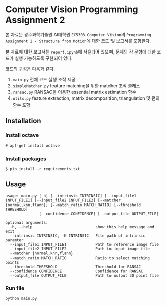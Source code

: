 # Computer Vision Programming Assignment 2

본 자료는 광주과학기술원 AI대학원 `EC5303 Computer Vision`의 `Programming Assignment 2 - Structure from Motion`에 대한 코드 및 보고서를 포함한다.

본 자료에 대한 보고서는 `report.ipynb`에 서술되어 있으며, 문제의 각 문항에 대한 코드가 실행 가능하도록 구현되어 있다.

코드의 구성은 다음과 같다.
1. `main.py` 전체 코드 실행 조작 제공
2. `simpleMatcher.py` feature matching을 위한 matcher 조작 클래스
3. `ransac.py` RANSAC을 이용한 essential matrix estimation 함수
4. `utils.py` feature extraction, matrix decomposition, triangulation 및 편의 함수 포함

## Installation

### Install octave
```
# apt-get install octave
```

### Install packages
```
$ pip install -r requirements.txt
```

## Usage
```
usage: main.py [-h] [--intrinsic INTRINSIC] [--input_file1 INPUT_FILE1] [--input_file2 INPUT_FILE2] [--matcher {normal,knn,flann}] [--match_ratio MATCH_RATIO] [--threshold THRESHOLD]
               [--confidence CONFIDENCE] [--output_file OUTPUT_FILE]

optional arguments:
  -h, --help                            show this help message and exit
  --intrinsic INTRINSIC, -K INTRINSIC   File path of intrinsic paramter
  --input_file1 INPUT_FILE1             Path to reference image file
  --input_file2 INPUT_FILE2             Path to input image file
  --matcher {normal,knn,flann}
  --match_ratio MATCH_RATIO             Ratio to select matching points
  --threshold THRESHOLD                 Threshold for RANSAC
  --confidence CONFIDENCE               Confidence for RANSAC
  --output_file OUTPUT_FILE             Path to output 3D point file
```
### Run file
```
python main.py
```